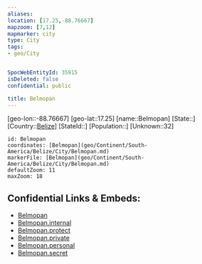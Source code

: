 ```yaml
---
aliases: 
location: [17.25,-88.76667]
mapzoom: [7,12] 
mapmarker: city 
type: City
tags:
- geo/City


SpocWebEntityId: 35915
isDeleted: false
confidential: public

title: Belmopan
---
```

[geo-lon::-88.76667]
[geo-lat::17.25]
[name::Belmopan]
[State::]
[Country::[Belize](geo/Continent/South-America/Belize.md)]
[StateId::]
[Population::]
[Unknown::32]


```leaflet
id: Belmopan
coordinates: [Belmopan](geo/Continent/South-America/Belize/City/Belmopan.md)
markerFile: [Belmopan](geo/Continent/South-America/Belize/City/Belmopan.md)
defaultZoom: 11 
maxZoom: 18
```


## Confidential Links & Embeds: 
- [Belmopan](../../../../../../_public/geo/Continent/South-America/Belize/City/Belmopan.md) 
- [Belmopan.internal](../../../../../../_internal/geo/Continent/South-America/Belize/City/Belmopan.internal.md) 
- [Belmopan.protect](../../../../../../_protect/geo/Continent/South-America/Belize/City/Belmopan.protect.md) 
- [Belmopan.private](../../../../../../_private/geo/Continent/South-America/Belize/City/Belmopan.private.md) 
- [Belmopan.personal](../../../../../../_personal/geo/Continent/South-America/Belize/City/Belmopan.personal.md) 
- [Belmopan.secret](../../../../../../_secret/geo/Continent/South-America/Belize/City/Belmopan.secret.md) 
